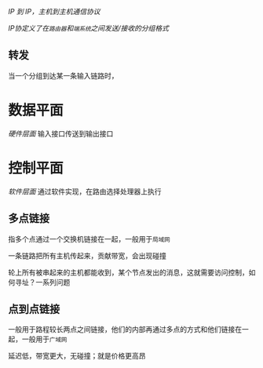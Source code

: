 *IP 到 IP，主机到主机通信协议*

*IP协定义了在`路由器`和`端系统`之间发送/接收的分组格式*


## 转发
当一个分组到达某一条输入链路时，

# 数据平面
*硬件层面*
输入接口传送到输出接口

# 控制平面
*软件层面*
通过软件实现，在路由选择处理器上执行

## 多点链接
指多个点通过一个交换机链接在一起，一般用于`局域网`

一条链路把所有主机传起来，贡献带宽，会出现碰撞

轮上所有被串起来的主机都能收到，某个节点发出的消息，这就需要访问控制，如何寻址？一系列问题

## 点到点链接
一般用于路程较长两点之间链接，他们的内部再通过多点的方式和他们链接在一起，一般用于`广域网`

延迟低，带宽更大，无碰撞；就是价格更高昂

